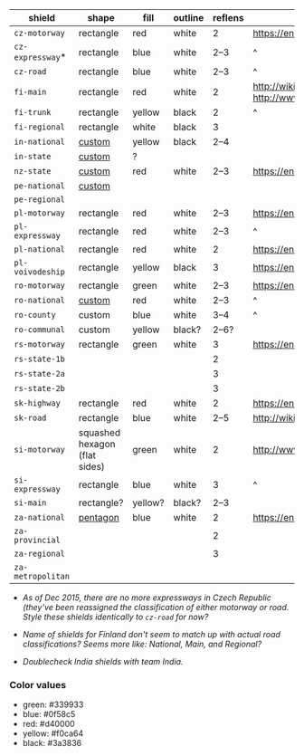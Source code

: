 
| shield | shape | fill | outline | reflens | sources |
| --- | --- | --- | --- | --- | --- |
| `cz-motorway` | rectangle | red | white | 2 | https://en.wikipedia.org/wiki/Highways_in_the_Czech_Republic |
| `cz-expressway`* | rectangle| blue | white | 2–3 | ^ |
| `cz-road` | rectangle | blue | white | 2–3 | ^ |
| `fi-main` | rectangle | red | white | 2 | http://wiki.openstreetmap.org/wiki/WikiProject_Finland#Highways, http://www.mattigronroos.fi/Tiet/eng/index.htm |
| `fi-trunk` | rectangle | yellow | black | 2 | ^ |
| `fi-regional` | rectangle | white | black | 3 |
| `in-national` | [custom](https://en.wikipedia.org/wiki/National_Highway_145_(India)#/media/File:NH145-IN.svg) | yellow | black | 2–4 |  
| `in-state` | [custom](https://en.wikipedia.org/wiki/List_of_state_highways_in_Rajasthan#/media/File:RJ_SH1.png) | ? |
| `nz-state` | [custom](https://en.wikipedia.org/wiki/New_Zealand_state_highway_network#/media/File:State_Highway_1_NZ.svg) | red | white | 2–3 | https://en.wikipedia.org/wiki/New_Zealand_state_highway_network |
| `pe-national` | [custom](https://en.wikipedia.org/wiki/Peru_Highway_1#/media/File:PE-1_panamerican_highway_route_sign.svg) | | | | |
| `pe-regional` | | | | | |
| `pl-motorway` | rectangle | red | white | 2–3 | https://en.wikipedia.org/wiki/Highways_in_Poland |
| `pl-expressway` | rectangle | red | white | 2–3 | ^ |
| `pl-national` | rectangle | red | white | 2 | https://en.wikipedia.org/wiki/National_roads_in_Poland |
| `pl-voivodeship` | rectangle | yellow | black | 3 | https://en.wikipedia.org/wiki/Voivodeship_road |
| `ro-motorway` | rectangle | green | white | 2–3 | https://en.wikipedia.org/wiki/Roads_in_Romania |
| `ro-national` | [custom](https://en.wikipedia.org/wiki/Roads_in_Romania#/media/File:RO_Roadsign_1.svg) | red | white | 2–3 | ^ |
| `ro-county` | custom | blue | white | 3–4 | ^ |
| `ro-communal` | custom | yellow | black? | 2–6? |
| `rs-motorway` | rectangle | green | white | 3 | https://en.wikipedia.org/wiki/Roads_in_Serbia#Motorways_and_expressways |
| `rs-state-1b` | | | | 2 | |
| `rs-state-2a` | | | | 3 | |
| `rs-state-2b` | | | | 3 | |
| `sk-highway` | rectangle | red | white | 2 | https://en.wikipedia.org/wiki/Highways_in_Slovakia |
| `sk-road` | rectangle | blue | white | 2–5 | http://wiki.openstreetmap.org/wiki/Sk:Road_signs_in_Slovakia |
| `si-motorway` | squashed hexagon (flat sides) | green | white | 2 | http://www.motorways-exitlists.com/europe/slo/slovenia.htm |
| `si-expressway` | rectangle | blue | white | 3 | ^ |
| `si-main` | rectangle? | yellow? | black? | 2–3 | |
| `za-national` | [pentagon](https://en.wikipedia.org/wiki/N1_road_(South_Africa)#/media/File:SA_road_N1.svg) | blue | white | 2 | https://en.wikipedia.org/wiki/National_routes_(South_Africa) |
| `za-provincial` | | | | 2 | |
| `za-regional` | | | | 3 | |
| `za-metropolitan` | | || | |

* *As of Dec 2015, there are no more expressways in Czech Republic (they've been reassigned the classification of either motorway or road. Style these shields identically to `cz-road` for now?*

* *Name of shields for Finland don't seem to match up with actual road classifications? Seems more like: National, Main, and Regional?* 

* *Doublecheck India shields with team India.* 

### Color values

- green: #339933
- blue: #0f58c5
- red: #d40000
- yellow: #f0ca64
- black: #3a3836